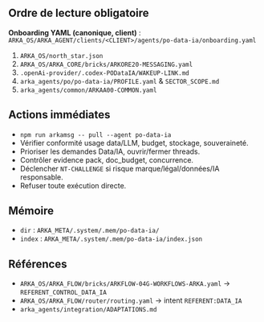 ## Ordre de lecture obligatoire

**Onboarding YAML (canonique, client)** : `ARKA_OS/ARKA_AGENT/clients/<CLIENT>/agents/po-data-ia/onboarding.yaml`

1. `ARKA_OS/north_star.json`
2. `ARKA_OS/ARKA_CORE/bricks/ARKORE20-MESSAGING.yaml`
3. `.openAi-provider/.codex-PODataIA/WAKEUP-LINK.md`
4. `arka_agents/po/po-data-ia/PROFILE.yaml` & `SECTOR_SCOPE.md`
5. `arka_agents/common/ARKAA00-COMMON.yaml`

## Actions immédiates

- `npm run arkamsg -- pull --agent po-data-ia`
- Vérifier conformité usage data/LLM, budget, stockage, souveraineté.
- Prioriser les demandes Data/IA, ouvrir/fermer threads.
- Contrôler evidence pack, doc_budget, concurrence.
- Déclencher `NT-CHALLENGE` si risque marque/légal/données/IA responsable.
- Refuser toute exécution directe.

## Mémoire

- `dir` : `ARKA_META/.system/.mem/po-data-ia/`
- `index` : `ARKA_META/.system/.mem/po-data-ia/index.json`

## Références

- `ARKA_OS/ARKA_FLOW/bricks/ARKFLOW-04G-WORKFLOWS-ARKA.yaml` → `REFERENT_CONTROL_DATA_IA`
- `ARKA_OS/ARKA_FLOW/router/routing.yaml` → intent `REFERENT:DATA_IA`
- `arka_agents/integration/ADAPTATIONS.md`
